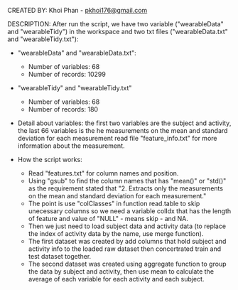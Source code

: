 CREATED BY: Khoi Phan - pkhoi176@gmail.com

DESCRIPTION: After run the script, we have two variable ("wearableData" and "wearableTidy") in the workspace and two txt files ("wearableData.txt" and "wearableTidy.txt"):

- "wearableData" and "wearableData.txt":
	+ Number of variables: 68
	+ Number of records: 10299
- "wearableTidy" and "wearableTidy.txt"
	+ Number of variables: 68
	+ Number of records: 180
- Detail about variables: the first two variables are the subject and activity, the last 66 variables is the he measurements on the mean and standard deviation for each measurement read file "feature_info.txt" for more information about the measurement.

- How the script works:
	+ Read "features.txt" for column names and position.
	+ Using "gsub" to find the column names that has "mean()" or "std()" as the requirement stated that "2. Extracts only the measurements on the mean and standard deviation for each measurement."
	+ The point is use "colClasses" in function read.table to skip unecessary columns so we need a variable colIdx that has the length of feature and value of "NULL" - means skip - and NA.
	+ Then we just need to load subject data and activity data (to replace the index of activity data by the name, use merge function).
	+ The first dataset was created by add columns that hold subject and activity info to the loaded raw dataset then concertrated train and test dataset together.
	+ The second dataset was created using aggregate function to group the data by subject and activity, then use mean to calculate the average of each variable for each activity and each subject.
